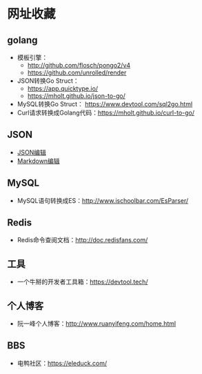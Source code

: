 # 网址收藏

## golang

- 模板引擎：
  - http://github.com/flosch/pongo2/v4
  - https://github.com/unrolled/render
- JSON转换Go Struct：
  - https://app.quicktype.io/
  - https://mholt.github.io/json-to-go/
- MySQL转换Go Struct： https://www.devtool.com/sql2go.html
- Curl请求转换成Golang代码：https://mholt.github.io/curl-to-go/

## JSON
- <a href="/page/json.html" target="_blank">JSON编辑</a>
- <a href="/page/bytemd.html" target="_blank">Markdown编辑</a>

## MySQL

- MySQL语句转换成ES：http://www.ischoolbar.com/EsParser/


## Redis

- Redis命令查阅文档：http://doc.redisfans.com/

## 工具

- 一个牛掰的开发者工具箱：https://devtool.tech/

## 个人博客
- 阮一峰个人博客：http://www.ruanyifeng.com/home.html


## BBS
- 电鸭社区：https://eleduck.com/
